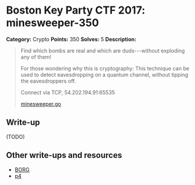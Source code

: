 # Boston Key Party CTF 2017: minesweeper-350

**Category:** Crypto
**Points:** 350
**Solves:** 5
**Description:**

> Find which bombs are real and which are duds---without exploding any of them!
>
> For those wondering why this is cryptography: This technique can be used to
> detect eavesdropping on a quantum channel, without tipping the eavesdroppers
> off.
>
> Connect via TCP, 54.202.194.91:65535
>
> [minesweeper.go](minesweeper.go)

## Write-up

(TODO)

## Other write-ups and resources

* [BORG](https://gist.github.com/duckythescientist/f46036b1b13c9e5751eae9026c04c444)
* [p4](https://github.com/p4-team/ctf/tree/master/2017-02-25-bkp/minesweeper)